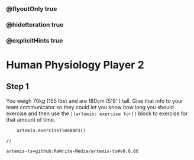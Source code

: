 ### @flyoutOnly true
### @hideIteration true
### @explicitHints true

# Human Physiology Player 2

## Step 1
You weigh 70kg (155 lbs) and are 180cm (5'9'') tall. Give that info to your team communicator so they could let you know how long you should exercise and then use the ``||artemis: exercise for||`` block to exercise for that amount of time.

```ghost
    artemis.exerciseTimeA4P3()
```
```template
//
```

```package
artemis-ts=github:ReWrite-Media/artemis-ts#v0.0.66
```